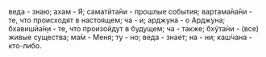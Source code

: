 веда - знаю; ахам - Я; саматӣта̄ни - прошлые события; вартама̄на̄ни - те, что происходят в настоящем; ча - и; арджуна - о Арджуна; бхавишйа̄н̣и - те, что произойдут в будущем; ча - также; бхӯта̄ни - (все) живые существа; ма̄м - Меня; ту - но; веда - знает; на - ни; каш́чана - кто-либо.